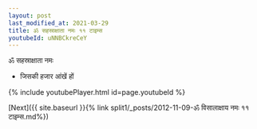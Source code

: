 ```yaml
---
layout: post
last_modified_at: 2021-03-29
title: ॐ सहस्राक्षाता नमः ११ टाइम्स
youtubeId: uNNBCkreCeY
---
```

 
 
 ॐ सहस्राक्षाता नमः  
 
 -  जिसकी हजार आंखें हों 
 
  
 
  
 
 
 
 
 
 


{% include youtubePlayer.html id=page.youtubeId %}
 
[Next]({{ site.baseurl }}{% link  split1/_posts/2012-11-09-ॐ विसालाक्षाय नमः ११ टाइम्स.md%})
 
